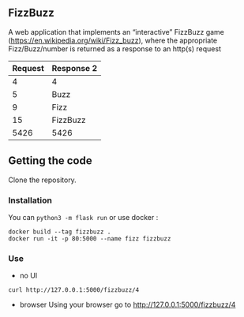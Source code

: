 ## FizzBuzz

A web application that implements an “interactive” FizzBuzz game
(https://en.wikipedia.org/wiki/Fizz_buzz), where the appropriate Fizz/Buzz/number is returned as
a response to an http(s) request

Request| Response 2 |
| --- | ------  |
| 4   | 4       |
| 5   | Buzz    |
| 9   | Fizz    |
| 15  | FizzBuzz|
| 5426| 5426    |  


## Getting the code

Clone the repository.

### Installation

You can `python3 -m flask run` or use docker :

```
docker build --tag fizzbuzz .
docker run -it -p 80:5000 --name fizz fizzbuzz
```
### Use

- no UI
```
curl http://127.0.0.1:5000/fizzbuzz/4
```

- browser
Using your browser go to http://127.0.0.1:5000/fizzbuzz/4
